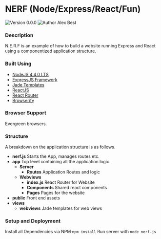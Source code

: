 # NERF (Node/Express/React/Fun)

![Version 0.0.0](https://img.shields.io/badge/Version-0.0.0-brightgreen.svg?style=flat-square)
![Author Alex Best](https://img.shields.io/badge/Author-Alex%20Best-blue.svg?style=flat-square)

### Description

N.E.R.F is an example of how to build a website running Express and React using a componentized application structure.

### Built Using

- [NodeJS 4.4.0 LTS](https://nodejs.org/en/)
- [ExpressJS Framework](http://expressjs.com)
- [Jade Templates](http://jade-lang.com/)
- [ReactJS](https://facebook.github.io/react/)
- [React Router](https://github.com/reactjs/react-router)
- [Browserify](http://browserify.org/)

### Browser Support

Evergreen browsers.

### Structure

A breakdown on the application structure is as follows.

- **nerf.js** Starts the App, manages routes etc.
- **app** Top level containing all the application logic.
    - **Server**
        - **Routes** Application Routes and logic
    - **Webviews**
      - **index.js** React Router for Website
      - **Components** Shared react components
      - **Pages** Pages for the website
- **public** Front end assets
- **views**
    - **webviews** Jade templates for web views

### Setup and Deployment

Install all Dependencies via NPM `npm install`
Run server with `node nerf.js`
